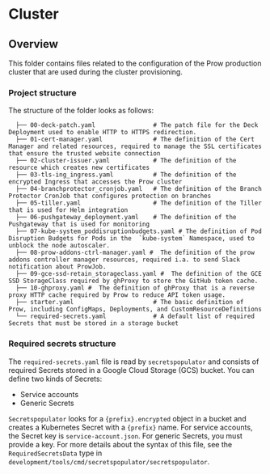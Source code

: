 # Cluster

## Overview

This folder contains files related to the configuration of the Prow production cluster that are used during the cluster provisioning.

### Project structure

<!-- Update the folder structure each time you modify it. -->

The structure of the folder looks as follows:

```
  ├── 00-deck-patch.yaml                # The patch file for the Deck Deployment used to enable HTTP to HTTPS redirection.
  ├── 01-cert-manager.yaml              # The definition of the Cert Manager and related resources, required to manage the SSL certificates that ensure the trusted website connection
  ├── 02-cluster-issuer.yaml            # The definition of the resource which creates new certificates
  ├── 03-tls-ing_ingress.yaml           # The definition of the encrypted Ingress that accesses the Prow cluster
  ├── 04-branchprotector_cronjob.yaml   # The definition of the Branch Protector CronJob that configures protection on branches
  ├── 05-tiller.yaml                    # The definition of the Tiller that is used for Helm integration
  ├── 06-pushgateway_deployment.yaml    # The definition of the Pushgateway that is used for monitoring
  ├── 07-kube-system_poddisruptionbudgets.yaml # The definition of Pod Disruption Budgets for Pods in the  `kube-system` Namespace, used to unblock the node autoscaler.
  ├── 08-prow-addons-ctrl-manager.yaml #  The definition of the prow addons controller manager resources, required i.a. to send Slack notification about ProwJob.
  ├── 09-gce-ssd-retain_storageclass.yaml #  The definition of the GCE SSD StorageClass required by ghProxy to store the GitHub token cache.
  ├── 10-ghproxy.yaml #  The definition of ghProxy that is a reverse proxy HTTP cache required by Prow to reduce API token usage.
  ├── starter.yaml                      # The basic definition of Prow, including ConfigMaps, Deployments, and CustomResourceDefinitions
  └── required-secrets.yaml             # A default list of required Secrets that must be stored in a storage bucket
```

### Required secrets structure
The `required-secrets.yaml` file is read by `secretspopulator` and consists of required Secrets stored in a Google Cloud Storage (GCS) bucket.
You can define two kinds of Secrets:
- Service accounts
- Generic Secrets

`Secretspopulator` looks for a `{prefix}.encrypted` object in a bucket and creates a Kubernetes Secret with a `{prefix}` name.
For service accounts, the Secret key is `service-account.json`. For generic Secrets, you must provide a key.
For more details about the syntax of this file, see the `RequiredSecretsData` type in `development/tools/cmd/secretspopulator/secretspopulator`.

